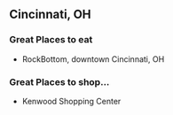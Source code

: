 ## Cincinnati, OH

### Great Places to eat
- RockBottom, downtown Cincinnati, OH

### Great Places to shop...
- Kenwood Shopping Center

